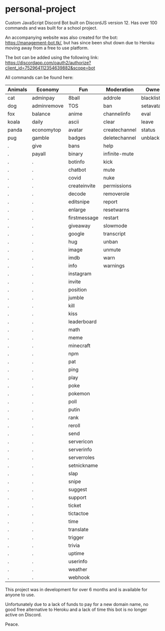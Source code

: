 # personal-project

Custom JavaScript Discord Bot built on DiscordJS version 12. Has over 100 commands and was built for a school project.

An accompanying website was also created for the bot: https://management-bot.tk/, but has since been shut down due to Heroku moving away from a free to use platform.

The bot can be added using the following link: https://discordapp.com/oauth2/authorize?client_id=752964112354639882&scope=bot

All commands can be found here:

| Animals |   Economy   |     Fun      |  Moderation   |    Owner    |
|---------|-------------|--------------|---------------|-------------|
| cat     | adminpay    | 8ball        | addrole       | blacklist   |
| dog     | adminremove | TOS          | ban           | setavatar   |
| fox     | balance     | anime        | channelinfo   | eval        |
| koala   | daily       | ascii        | clear         | leave       |
| panda   | economytop  | avatar       | createchannel | status      |
| pug     | gamble      | badges       | deletechannel | unblacklist |
| .       | give        | bans         | help          |             |
| .       | payall      | binary       | infinite-mute |             |
| .       | .           | botinfo      | kick          |             |
| .       | .           | chatbot      | mute          |             |
| .       | .           | covid        | nuke          |             |
| .       | .           | createinvite | permissions   |             |
| .       | .           | decode       | removerole    |             |
| .       | .           | editsnipe    | report        |             |
| .       | .           | enlarge      | resetwarns    |             |
| .       | .           | firstmessage | restart       |             |
| .       | .           | giveaway     | slowmode      |             |
| .       | .           | google       | transcript    |             |
| .       | .           | hug          | unban         |             |
| .       | .           | image        | unmute        |             |
| .       | .           | imdb         | warn          |             |
| .       | .           | info         | warnings      |             |
| .       | .           | instagram    |               |             |
| .       | .           | invite       |               |             |
| .       | .           | position     |               |             |
| .       | .           | jumble       |               |             |
| .       | .           | kill         |               |             |
| .       | .           | kiss         |               |             |
| .       | .           | leaderboard  |               |             |
| .       | .           | math         |               |             |
| .       | .           | meme         |               |             |
| .       | .           | minecraft    |               |             |
| .       | .           | npm          |               |             |
| .       | .           | pat          |               |             |
| .       | .           | ping         |               |             |
| .       | .           | play         |               |             |
| .       | .           | poke         |               |             |
| .       | .           | pokemon      |               |             |
| .       | .           | poll         |               |             |
| .       | .           | putin        |               |             |
| .       | .           | rank         |               |             |
| .       | .           | reroll       |               |             |
| .       | .           | send         |               |             |
| .       | .           | servericon   |               |             |
| .       | .           | serverinfo   |               |             |
| .       | .           | serverroles  |               |             |
| .       | .           | setnickname  |               |             |
| .       | .           | slap         |               |             |
| .       | .           | snipe        |               |             |
| .       | .           | suggest      |               |             |
| .       | .           | support      |               |             |
| .       | .           | ticket       |               |             |
| .       | .           | tictactoe    |               |             |
| .       | .           | time         |               |             |
| .       | .           | translate    |               |             |
| .       | .           | trigger      |               |             |
| .       | .           | trivia       |               |             |
| .       | .           | uptime       |               |             |
| .       | .           | userinfo     |               |             |
| .       | .           | weather      |               |             |
| .       | .           | webhook      |               |             |


This project was in development for over 6 months and is available for anyone to use.

Unfortunately due to a lack of funds to pay for a new domain name, no good free alternative to Heroku and a lack of time this bot is no longer active on Discord.

Peace.
